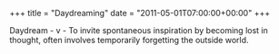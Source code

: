 +++
title = "Daydreaming"
date = "2011-05-01T07:00:00+00:00"
+++

<p>Daydream - v - To invite spontaneous inspiration by becoming lost in thought, often involves temporarily forgetting the outside world.</p>
			
